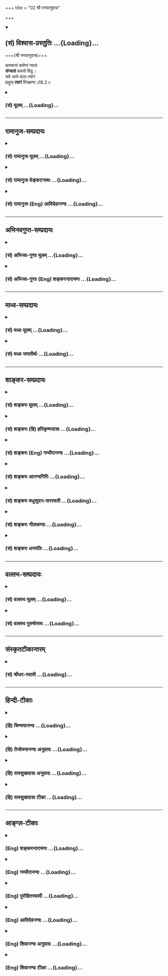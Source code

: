 +++
title = "02 श्री भगवानुवाच"

+++
<div class="js_include" newlevelforh1="2" title="(सं) विश्वास-प्रस्तुतिः" unfilled url="/mahAbhAratam/shlokashaH/06-bhIShma-parva/03-bhagavad-gItA-parva/saMskRtam/vishvAsa-prastutiH/18_moxa-saMnyAsa-yogaH/02_shrI_bhagavAnuvAc.md">
<details open><summary><h2>(सं) विश्वास-प्रस्तुतिः ...{Loading}...</h2></summary>

+++(श्री भगवानुवाच)+++

काम्यानां कर्मणां न्यासं  
**संन्यासं** कवयो विदुः।  
सर्व-कर्म-फल-त्यागं  
प्राहुस् **त्यागं** विचक्षणाः॥18.2॥
</details>
</div>
<div class="js_include collapsed" newlevelforh1="3" title="(सं) मूलम्" unfilled url="/mahAbhAratam/shlokashaH/06-bhIShma-parva/03-bhagavad-gItA-parva/saMskRtam/mUlam/18_moxa-saMnyAsa-yogaH/02_shrI_bhagavAnuvAc.md">
<details><summary><h3>(सं) मूलम् ...{Loading}...</h3></summary>

श्री भगवानुवाच  
काम्यानां कर्मणां न्यासं संन्यासं कवयो विदुः।  
सर्वकर्मफलत्यागं प्राहुस्त्यागं विचक्षणाः।।18.2।।
</details>
</div>


_________________
## रामानुज-सम्प्रदायः
<div class="js_include collapsed" newlevelforh1="3" title="(सं) रामानुजः मूलम्" unfilled url="/mahAbhAratam/shlokashaH/06-bhIShma-parva/03-bhagavad-gItA-parva/saMskRtam/rAmAnujaH/mUlam/18_moxa-saMnyAsa-yogaH/02_shrI_bhagavAnuvAc.md">
<details><summary><h3>(सं) रामानुजः मूलम् ...{Loading}...</h3></summary>





**Sanskrit Commentary By Sri Ramanuja**

।।18.2।। श्रीभगवानुवाच -- केचन विद्वांसः **काम्यानां कर्मणां** न्यासं
स्वरूपत्यागं **संन्यासं विदुः** केचित् च **विचक्षणाः** नित्यानां
नैमित्तिकानां काम्यानां च सर्वेषां कर्मणां फलत्याग एव मोक्षशास्त्रेषु
त्यागशब्दार्थः इति **प्राहुः। तत्र शास्त्रीयः त्यागः
काम्यकर्मस्वरूपविषयः; सर्वकर्मफलविषयः; इति विवादं प्रदर्शयन् एकत्र
संन्यासशब्दम् इतरत्र त्यागशब्दं प्रयुक्तवान् अतः त्यागसंन्यासशब्दयोः
एकार्थत्वम् अङ्गीकृतम् इति ज्ञायते।  
  
तथानिश्चयं श्रृणु मे तत्र त्यागे भरतसत्तम। (गीता 18।4) इति त्यागशब्देन
एव निर्णयवचनात्। नियतस्य तु संन्यासः कर्मणो नोपपद्यते। मोहात्तस्य
परित्यागस्तामसः परिकीर्तितः।। (गीता 18।7)अनिष्टमिष्टं मिश्रं च त्रिविधं
कर्मणः फलम्। भवत्यत्यागिनां प्रेत्य न तु संन्यासिनां क्वचित्।। (गीता
18।12) इति परस्परपर्यायतादर्शनात् च तयोः एकार्थत्वं प्रतीयते; इति
निश्चीयते।।**


</details>
</div>
<div class="js_include collapsed" newlevelforh1="3" title="(सं) रामानुजः वेङ्कटनाथः" unfilled url="/mahAbhAratam/shlokashaH/06-bhIShma-parva/03-bhagavad-gItA-parva/saMskRtam/rAmAnujaH/venkaTanAthaH/18_moxa-saMnyAsa-yogaH/02_shrI_bhagavAnuvAc.md">
<details><summary><h3>(सं) रामानुजः वेङ्कटनाथः ...{Loading}...</h3></summary>





**Sanskrit Commentary By Sri Vedantadeshikacharya Venkatanatha**

  
  
।।18.2।। पृथक्त्वैकत्वतत्स्वरूपजिज्ञासया प्रश्नश्चेत् तत्र
कस्मिन्नंशेकाम्यानाम् इत्यादिमतभेदोपन्यासस्य सङ्गतिः इत्यत्राऽऽह --
अथेति। अयमभिप्रायः -- न्यायतो ह्यत्र निर्णयः प्रतिपाद्यते सन्दिग्धे च
न्यायावतारः सन्देहश्चात्र वादिविप्रतिपत्तिनिबन्धन इति न्यायविषयविशोधनाय
विप्रतिपत्त्युपन्यासः -- इति। एतेन कथितार्थयोरपि
सन्न्यासत्यागशब्दयोर्विप्रतिपत्तिप्रशमनाय अस्मिन्नध्याये पुनः प्रश्न
इत्यपि सूचितम्। एकत्वस्वीकारेण प्रतिवचनात् पृथकत्वप्रतिक्षेपोऽर्थसिद्ध
इत्यभिप्रायेणाऽऽह -- एकमेव स्वरूपमिति। स्वमतस्यनिश्चयं श्रृणु \[17।4\]
इति वक्ष्यमाणत्वात्। कवयःविचक्षणाः इति पदद्वयं
नार्थप्राशस्त्यार्थवक्तृगौरवपरम् अपितु
विप्रतिपत्त्युपयुक्तवेदनमात्रपरमित्यभिप्रायेणाऽऽह -- केचन विद्वांस इति।
अनन्तरश्लोकेन भेदस्यएके; अपरे इति व्यक्तमुक्तत्वादिहापि
तद्विवक्षेत्यभिप्रायेण -- केचनेत्युक्तम्। काम्यानां कर्मणां न्यासम् इति
विशेषणादितरेषामपरित्यागः प्रतीयते उत्तरत्र चसर्वकर्मफलत्यागम् इति
विशेषणादत्र काम्यस्वरूपत्यागश्चेत्यभिप्रायेणाऽऽह -- स्वरूपत्यागमिति।
काम्यस्वरूपत्यागंवदतामयमभिप्रायः -- न तावन्नित्यनैमित्तिकवत् अकरणे
प्रत्यवायात्कर्मान्तरानर्हतापत्तिभयाद्वा काम्यमनुष्ठीयते। न च
त्रिवर्गसाधनाय; तस्यापवर्गप्रत्यनीकत्वात्। न च तदेव कर्मापवर्गस्यापि
स्वयं साधनम्; उपासनादिनैरर्थक्यप्रसङ्गात्। नच विनियोगपृथक्त्वेन
विद्याङ्गतया तत्परिग्रहः; यज्ञादिश्रुतेर्नित्यनैमित्तिकमात्रविषयत्वेऽपि
विरोधाभावात्। अत एव हिसर्वापेक्षा च यज्ञादिश्रुतेरश्ववत्
\[ब्र.सू.3।4।26\] इत्यधिकरणमाश्रमधर्मसापेक्षतापरं भाष्यते।
तस्मात्स्वर्गादिसंज्ञनरकहेतवः काम्याः क्रिया मुमुक्षुभिर्नानुष्ठेयाः --
इति।  
  
सर्वकर्मफलत्यागमिति वदतांत्वयमाशयः -- फलविरोधाद्धि काम्यानां त्यागः
शङ्क्यते अतः फलमेव त्यज्यताम्; न च निष्फलानुष्ठानप्रसङ्गः;
नित्यनैमित्तिकवदेव भगवत्प्रीतिमात्रार्थतया तदनुष्ठानोपपत्तेः। न चैवं न
विधिःयो वा एतदक्षरं गार्ग्यविदित्वा जुहोति यजते तपस्तप्यते बहूनि
वर्षसहस्राणि अन्तवदेवास्य तद्भवति \[बृ.उ.3।8।10\]
इत्यादिनाऽक्षरशब्दनिर्दिष्टपरमपुरुषवेदनावेदनाभ्यामेव तस्यैव कर्मणो
नित्यानित्यफलसाधनत्वश्रुतेः। अतो नित्यनैमित्तिकानामिव काम्यानामपि न
स्वरूपत्यागः -- इति।  
  
विवादस्य भिन्नविषयत्वायोगादत्र
त्यागसन्न्यासशब्दयोरेकार्थत्वावश्यम्भावात्पृथगर्थत्वशङ्कापरिहारोऽर्थलब्ध
इत्याह -- तत्रेति। एतेन सन्न्यासत्यागशब्दयोः पृथगर्थत्वमङ्गीकृत्य
कस्यचित्काम्यस्वरूपप्रहाणविषयतया कस्यचित्तु
नित्यनैमित्तिकफलोपेक्षार्थतां च वदन्तः प्रत्युक्ताः। नह्यत्र
काम्येतरकर्मफलत्यागमित्युच्यते। ततश्च सङ्कोचकाभावात् त्रिविधमपि कर्म
संगृह्णाति। तदिदमुक्तं -- नित्यानां नैमित्तिकानां काम्यानां च सर्वेषां
कर्मणामिति। नित्यानामपिप्राजापत्यं गृहस्थानाम् \[वि.पु.1।6।37\]
इत्यादिना फलसंयोगोऽवगतः।  
  
अत्र श्लोके त्यागसन्न्यासशब्दयोरर्थभेदव्युत्पादनपरतां निरसितुमैकार्थे
प्रस्पष्टं हेतुद्वयमाह -- तथेति। नह्यर्थद्वयविषयेऽत्र विमर्शे
अन्यतरस्यैव निश्चय उपपन्न
इत्यभिप्रायेणोक्तंत्यागशब्देनैवेति। परस्परपर्यायतादर्शनाच्चेति --
अयमभिप्रायः -- नियतस्य तु सन्न्यासः कर्मणो नोपपद्यते \[18।7\] इति
निषिद्ध एव हि सन्न्यासः। मोहात्तस्य परित्यागः \[18।7\] इति
त्यागशब्देनानूद्य तामसत्वेन निन्द्यते; अन्यथा
जरद्गवादिवाक्यवत्परस्परानन्वयप्रसङ्गात्। एवंभवत्यत्यागिनां प्रेत्य
\[18।12\] इत्युक्त एवार्थःन तु सन्न्यासिनां क्वचित् \[18।12\] इति
व्यतिरेकेण दृढीक्रियते। न च तदन्यविधिरन्याभावस्य व्यतिरेकः। अत इमौ
शब्दावत्राप्येकार्थावित्यङ्गीकृतम् -- इति प्रतिवक्त्रा भगवतेति शेषः।  



</details>
</div>
<div class="js_include collapsed" newlevelforh1="3" title="(सं) रामानुजः (Eng) आदिदेवानन्दः" unfilled url="/mahAbhAratam/shlokashaH/06-bhIShma-parva/03-bhagavad-gItA-parva/saMskRtam/rAmAnujaH/english/AdidevAnandaH/18_moxa-saMnyAsa-yogaH/02_shrI_bhagavAnuvAc.md">
<details><summary><h3>(सं) रामानुजः (Eng) आदिदेवानन्दः ...{Loading}...</h3></summary>

18.2 The Lord said Some scholars understand that Sannyasa is complete relinishment of desire-prompted acts. Some other wise men say that the
meaning of the term Tyaga, according to the Sastras dealing with
release, is relinishment of the fruits not only of all desiderative
(Kamya), but also of obligatory and occasional, duties . Here, the
problem is, whether the Tyaga taught in the Sastras concern desiderative
acts themselves, or fruits of all acts. Sri Krsna has used the terms
Sannyasa in one place and Tyaga elsewhere. From this it is understood
that Sri Krsna uses the terms Tyaga and Sannyasa as synonyms. Likewise,
the decisive teaching is about Tyaga alone in the statement: 'Hear My
decision, O Arjuna, about Tyaga' (18.4). That the terms are synonymously
used to denote the same sense, is conclusively established from such
passages as: 'But the renunciation (Sannyasa) of obligatory work is not
proper. Abandonment (Tyaga) of it through delusion is declared to be
Tamasika' (18.7); and 'To those who have not renounced the fruits of
actions, threefold are the conseences after death - undesirable,
desriable and mixed. But to those who have renounced, none whatsoever'
(18.12).

</details>
</div>


_________________
## अभिनवगुप्त-सम्प्रदायः
<div class="js_include collapsed" newlevelforh1="3" title="(सं) अभिनव-गुप्तः मूलम्" unfilled url="/mahAbhAratam/shlokashaH/06-bhIShma-parva/03-bhagavad-gItA-parva/saMskRtam/abhinava-guptaH/mUlam/18_moxa-saMnyAsa-yogaH/02_shrI_bhagavAnuvAc.md">
<details><summary><h3>(सं) अभिनव-गुप्तः मूलम् ...{Loading}...</h3></summary>





**Sanskrit Commentary By Sri Abhinavgupta**

।।18.2।। अत्रोत्तरम् --,काम्यानामिति। काम्यानि -- अग्निष्टोमादीनि (
अग्निष्टोमसत्रादीनि )। सर्वकर्मेति -- सर्वेषां नित्यनैमित्तककर्मणां +++(S
-- नैमित्तिककाम्यकर्मणाम् )+++ क्रियमाणत्वेऽपि फलत्यागः त्यागः। अत्र
चाध्याये यदवशिष्टं +++(S;;N यदवशिष्टमवलग्नं वक्तव्यम् )+++ वक्तव्यमस्ति; तत्
प्राक्तनैरेव तत्रभवद्भट्टभास्करादिभिः वितत्य विमृष्टमिति किमस्माकं
तद्गूढार्थप्रकाशनमात्र +++(S -- प्रत्यभिज्ञानिर्वाहण -- )+++
प्रतिज्ञानिर्वाहणसाराणां पुनरुक्तप्रदर्शनप्रयासेन।


</details>
</div>
<div class="js_include collapsed" newlevelforh1="3" title="(सं) अभिनव-गुप्तः (Eng) शङ्करनारायणः" unfilled url="/mahAbhAratam/shlokashaH/06-bhIShma-parva/03-bhagavad-gItA-parva/saMskRtam/abhinava-guptaH/english/shankaranArAyaNaH/18_moxa-saMnyAsa-yogaH/02_shrI_bhagavAnuvAc.md">
<details><summary><h3>(सं) अभिनव-गुप्तः (Eng) शङ्करनारायणः ...{Loading}...</h3></summary>

18.2 Kamyanam etc. The desire-motivated actions : the Agnistoma
(sacrifce) etc. All actions etc. : The relinishment is the relinishment
of fruits, even while performing all actions tha are to be performed
daily or occasionally. Whatever remains to be spoken in this chapter had
been examined in detail even by the previous commentators like the
revered Bhatta Bhaskara and others. Hence why should we take the trouble
of repeating. For, our main concern is to fulfil the promise to show
only the hidden purport of this \[work\]. Therefore now \[the Bhagavat\]
relates different views in order to determine the best in this regard -

</details>
</div>


_________________
## माध्व-सम्प्रदायः
<div class="js_include collapsed" newlevelforh1="3" title="(सं) मध्वः मूलम्" unfilled url="/mahAbhAratam/shlokashaH/06-bhIShma-parva/03-bhagavad-gItA-parva/saMskRtam/madhvaH/mUlam/18_moxa-saMnyAsa-yogaH/02_shrI_bhagavAnuvAc.md">
<details><summary><h3>(सं) मध्वः मूलम् ...{Loading}...</h3></summary>





**Sanskrit Commentary By Sri Madhavacharya**

।।18.2।। फलानिच्छयाऽकरणेन वा काम्यकर्मणो न्यासः सन्न्यासः। त्यागस्तु
फलत्याग एव। तथा हि प्राचीनशालश्रुतिः -- अनिच्छयाऽकर्मणा वाऽपि
काम्यकर्मन्यासो न्यासः; फलत्यागस्तु त्यागः इति।


</details>
</div>
<div class="js_include collapsed" newlevelforh1="3" title="(सं) मध्वः जयतीर्थः" unfilled url="/mahAbhAratam/shlokashaH/06-bhIShma-parva/03-bhagavad-gItA-parva/saMskRtam/madhvaH/jayatIrthaH/18_moxa-saMnyAsa-yogaH/02_shrI_bhagavAnuvAc.md">
<details><summary><h3>(सं) मध्वः जयतीर्थः ...{Loading}...</h3></summary>





**Sanskrit Commentary By Sri Jayatritha**

।।18.2।। काम्यानां कर्मणां इत्येतं श्लोकं केचिद्व्याचक्षते -- काम्यानां
कर्मणामश्वमेधादीनां स्वरूपेण त्यागः सन्न्यासः;
नित्यनैमित्तिकादिसर्वकर्मफलत्यागस्त्यागः इति; तदसदिति भावेनाऽऽह --
**फले**ति। वैकल्पिककाम्यानां स्वर्गादिफलानिच्छया विशेषणत्यागेन त्यागो
नियतकाम्यानां स्वरूपाकरणेन त्यागः सन्न्यासः; काम्यकर्मणामेव फलत्यागस्तु
त्यागः करणाकरणे तु न विवक्षित इत्यर्थः। कुत एतत् इत्यत आह -- **तथा
ही**ति। अकर्मणा अकरणेन
जनकाश्वपत्यादिभिर्मुमुक्षुभिरश्वमेधादीनामनुद्दिष्टफलानामनुष्ठानान्न
काम्यानां स्वरूपपरित्याग एव नित्यनैमित्तिकफलस्यान्तःकरणशुद्धेः
सर्वापेक्षितत्वेन तत्त्यागो न युक्तः।


</details>
</div>


_________________
## शाङ्कर-सम्प्रदायः
<div class="js_include collapsed" newlevelforh1="3" title="(सं) शङ्करः मूलम्" unfilled url="/mahAbhAratam/shlokashaH/06-bhIShma-parva/03-bhagavad-gItA-parva/saMskRtam/shankaraH/mUlam/18_moxa-saMnyAsa-yogaH/02_shrI_bhagavAnuvAc.md">
<details><summary><h3>(सं) शङ्करः मूलम् ...{Loading}...</h3></summary>





**Sanskrit Commentary By Sri Shankaracharya**

।।18.2।। --,**काम्यानाम्** अश्वमेधादीनां **कर्मणां न्यासं
संन्यास**शब्दार्थम्; अनुष्ठेयत्वेन प्राप्तस्य अनुष्ठानम्; **कवयः**
पण्डिताः केचित् **विदुः** विजानन्ति। नित्यनैमित्तिकानाम् अनुष्ठीयमानानां
सर्वकर्मणाम् आत्मसंबन्धितया प्राप्तस्य फलस्य परित्यागः सर्वकर्मफलत्यागः
तं **प्राहुः** कथयन्ति **त्यागं** त्यागशब्दार्थं **विचक्षणाः** पण्डिताः।
यदि काम्यकर्मपरित्यागः फलपरित्यागो वा अर्थः वक्तव्यः; सर्वथा
परित्यागमात्रं संन्यासत्यागशब्दयोः एकः अर्थः स्यात्; न घटपटशब्दाविव
जात्यन्तरभूतार्थौ।।  
  
ननु नित्यनैमित्तिकानां कर्मणां फलमेव नास्ति इति आहुः। कथम् उच्यते तेषां
फलत्यागः; यथा वन्ध्यायाः पुत्रत्यागः नैष दोषः; नित्यानामपि कर्मणां भगवता
फलवत्त्वस्य इष्टत्वात्। वक्ष्यति हि भगवान् अनिष्टमिष्टं मिश्रं च (गीता
18।12) इति न तु संन्यासिनाम् (गीता 18।12) इति च। संन्यासिनामेव हि केवलं
कर्मफलासंबन्धं दर्शयन् असंन्यासिनां नित्यकर्मफलप्राप्तिम् भवत्यत्यागिनां
प्रेत्य (गीता 18।12) इति दर्शयति।।


</details>
</div>
<div class="js_include collapsed" newlevelforh1="3" title="(सं) शङ्करः (हि) हरिकृष्णदासः" unfilled url="/mahAbhAratam/shlokashaH/06-bhIShma-parva/03-bhagavad-gItA-parva/saMskRtam/shankaraH/hindI/harikRShNadAsaH/18_moxa-saMnyAsa-yogaH/02_shrI_bhagavAnuvAc.md">
<details><summary><h3>(सं) शङ्करः (हि) हरिकृष्णदासः ...{Loading}...</h3></summary>





**Hindi Translation Of Sri Shankaracharya's Sanskrit Commentary By Sri
Harikrishnadas Goenka**

।।18.2।। पहले अध्यायोंमें जिनका जगहजगह निर्देश किया गया है; वे संन्यास और
त्याग -- दोनों शब्द स्पष्टार्थयुक्त नहीं हैं; इसलिये ( उनका स्पष्ट अर्थ
जाननेकी इच्छासे ) पूछनेवाले अर्जुनको उनका निर्णय सुनानेके लिये
श्रीभगवान् बोले --, कितने ही बुद्धिमान -- पण्डित लोग; अश्वमेधादि सकाम
कर्मोंके त्यागको संन्यास समझते हैं अर्थात् कर्तव्यरूपसे प्राप्त (
शास्त्रविहित ) सकाम कर्मोंके न करनेको संन्यास शब्दका अर्थ समझते हैं। कुछ
विचक्षण पण्डितजन अनुष्ठान किये जानेवाले नित्यनैमित्तिक सम्पूर्ण
कर्मोंके; अपनेसे सम्बन्ध रखनेवाले फलका परित्याग करनारूप जो
सर्वकर्मफलत्याग है; उसे ही त्याग कहते हैं; अर्थात् त्याग शब्दका वे ऐसा
अभिप्राय बतलाते हैं। कहनेका अभिप्राय; चाहे काम्य कर्मोंका ( स्वरूपसे )
त्याग करना हो और चाहे समस्त कर्मोंका फल छोड़ना ही हो; सभी प्रकारसे
संन्यास और त्याग इन दोनों शब्दोंका अर्थ तो; एकमात्र त्याग ही है। ये
दोनों शब्द घड़ा और वस्त्र आदि शब्दोंकी भाँति भिन्न जातीय अर्थके बोधक
नहीं हैं। पू₀ -- जब ऐसा कहा जाता है; कि नित्य और नैमित्तिक कर्मोंका तो
फल ही नहीं होता; फिर यहां वन्ध्याके पुत्रत्यागकी भाँति; उनके फलका त्याग
करनेके लिये कैसे कहा जाता है उ₀ -- नित्यकर्मोंका भी फल होता है -- यह बात
भगवान्को इष्ट है; इसलिये यह दोष नहीं है। क्योंकि भगवान् स्वयं कहेंगे कि
मरनेके बाद कर्मोंका अच्छाबुरा और मिला हुआ फल असंन्यासियोंको होता
है;,संन्यासियोंको नहीं इस प्रकार वहाँ केवल संन्यासियोंके लिये कर्मफलकी
अभाव दिखाकर; असंन्यासियोंके लिये कर्मफलकी प्राप्ति अवश्यम्भावी
दिखलायेंगे।


</details>
</div>
<div class="js_include collapsed" newlevelforh1="3" title="(सं) शङ्करः (Eng) गम्भीरानन्दः" unfilled url="/mahAbhAratam/shlokashaH/06-bhIShma-parva/03-bhagavad-gItA-parva/saMskRtam/shankaraH/english/gambhIrAnandaH/18_moxa-saMnyAsa-yogaH/02_shrI_bhagavAnuvAc.md">
<details><summary><h3>(सं) शङ्करः (Eng) गम्भीरानन्दः ...{Loading}...</h3></summary>

18.2 Some kavayah, learned ones; viduh, know; sannyasam, sannyasa, the
meaning of the word sannyasa, the non-performance of what comes as a
duty; to be the nyasam, giving up; karmanam, of actions; kamyanam, done
with a desire for reward, e.g. Horse-sacrifice etc.
Sarva-karma-phala-tyagah, abandonment of the results of all actions,
means the giving up of the results accruing to oneself from all actions-
the daily obligatory and the occasional (nitya and naimittika) that are
performed. Vicaksanah, the adepts, the learned ones; prahuh, call, speak
of that; as tyagam, tyaga, as the meaning of the word tyaga. Even if
'the giving up of actions for desired results' or 'the abandonment of
results' be the intended meaning, in either case the one meaning of the
words sannyasa and tyaga amounts only to tyaga (giving up); they do not
imply distinct categories as do the words 'pot' and 'cloth'. Objection:
Well, is it not that they say the daily obligatory (nitya) and the
occasional (naimittika) rites and duties have no results at all; How is
the giving up of their results spoken of-like the abandoning of a son of
a barren woman;! Reply: This defect does not desire. It is the intention
of the Lord that the nitya-karmas (daily obligatory duties) also have
results; for the Lord will say, 'The threefold results of actions-the
undesirable, the desirable and the mixed-accrue after death to those who
do not resort to tyaga', and also, 'but never to those who resort to
sannyasa (monks)' (12). Indeed, by showing that, it is only in the case
of sannyasins (monks) alone that there is no connection with the results
of actions, the Lord asserts in, '৷৷.accrue after death to those who do
not resort to tyaga (renunciation)' (abid.), that the result of daily
obligatory (nitya) duties accrue to those who are not sannyasins
(monks).

</details>
</div>
<div class="js_include collapsed" newlevelforh1="3" title="(सं) शङ्करः आनन्दगिरिः" unfilled url="/mahAbhAratam/shlokashaH/06-bhIShma-parva/03-bhagavad-gItA-parva/saMskRtam/shankaraH/AnandagiriH/18_moxa-saMnyAsa-yogaH/02_shrI_bhagavAnuvAc.md">
<details><summary><h3>(सं) शङ्करः आनन्दगिरिः ...{Loading}...</h3></summary>





**Sanskrit Commentary By Sri Anandgiri**

।।18.2।। ननु पूर्वेष्वध्यायेषु तत्र तत्र संन्यासत्यागयोरुक्तत्वात्किमिति
पुनस्तौ पृच्छ्येते ज्ञाते तदयोगात्तत्राह -- **तत्र तत्रेति।** न
निर्लुण्ठितार्थौ न निकृष्टार्थौ न विविक्तार्थावित्यर्थः। बुभुत्सया
प्रश्नस्य प्रवृत्तत्वात्प्रष्टुरभिप्रायं प्रश्नेन प्रतिपद्य
भगवानुत्तरमुक्तवानित्याह -- **अत इति।** पक्षद्वयोपन्यासेन
संन्यासत्यागशब्दयोरर्थभेदं कथयति -- **काम्यानामिति।** तत्किमिदानीं
संन्यासत्यागशब्दयोरात्यन्तिकं भिन्नार्थत्वं तथा प्रसिद्धिविरोधः
स्यादित्याशङ्क्यावान्तरभेदेऽपि नात्यन्तिकभेदोऽस्तीत्याह -- **यदीति।**
पुत्राभावाद्वन्ध्यायास्तत्त्यागायोगवन्नित्यनैमित्तिककर्मणामफलानां
फलत्यागानुपपत्तेरुक्तस्त्यागशब्दार्थो न सिद्ध्यतीति शङ्कते --
**नन्विति।** नित्यनैमित्तिककर्मफलस्य
वन्ध्यापुत्रसादृश्याभावात्तत्त्यागसंभवादुक्तस्त्यागशब्दार्थः संभवतीति
समाधत्ते -- **नैष दोष इति।** भगवता तेषां फलवत्त्वमिष्टमित्यत्र
वाक्यशेषमनुकूलयति -- **वक्ष्यतीति।** तर्हि संन्यासिनामसंन्यासिनां च
नित्याद्यनुष्ठायिनामविशेषेण तत्फलं स्यादिति चेन्नैवेत्याह --
**नत्विति।** वक्ष्यतीत्यनुकर्षणं चकारार्थः। प्रसक्तस्य वचसोऽर्थं
प्रकृतोपयोगित्वेन संगृह्य स्मारयति -- **संन्यासिनामिति।**


</details>
</div>
<div class="js_include collapsed" newlevelforh1="3" title="(सं) शङ्करः मधुसूदन-सरस्वती" unfilled url="/mahAbhAratam/shlokashaH/06-bhIShma-parva/03-bhagavad-gItA-parva/saMskRtam/shankaraH/madhusUdana-sarasvatI/18_moxa-saMnyAsa-yogaH/02_shrI_bhagavAnuvAc.md">
<details><summary><h3>(सं) शङ्करः मधुसूदन-सरस्वती ...{Loading}...</h3></summary>





**Sanskrit Commentary By Sri Madhusudan Saraswati**

।।18.2।। तत्रान्तिमस्य सूचीकटाहन्यायेन निराकरणायोत्तरं श्रीभगवानुवाच --
काम्यानामिति। काम्यानां फलकामनया चोदितानामन्तःकरणशुद्धावनुपयुक्तानां
कर्मणामिष्टिपशुसोमादीनां न्यासं त्यागं संन्यासं विदुर्जानन्ति कवयः
सूक्ष्मदर्शिनः। केचित्तमेतं वेदानुवचनेन ब्राह्मणा विविदिषन्ति यज्ञेन
दानेन तपसाऽनाशकेन इति वाक्येन वेदानुवचनशब्दोपलक्षितस्य ब्रह्मचारिधर्मस्य
यज्ञदानशब्दाभ्यामुपलक्षितस्य गृहस्थधर्मस्य तपोऽनाशकशब्दाभ्यामुपलक्षितस्य
वानप्रस्थधर्मस्य नित्यस्य नित्येन नित्यविहितेन पापक्षयेण
द्वारेणात्मज्ञानार्थत्वं बोध्यते। नच विनियोगवैयर्थ्यंज्ञानमुत्पद्यते
पुंसां क्षयात्पापस्य कर्मणः इत्यनेनैव लब्धत्वादिति वाच्यम्। विनियोगाभावे
हि सत्यपि नित्यकर्मानुष्ठाने ज्ञानं स्याद्वा न वा स्यात्। सति तु
विनियोगे ज्ञानमवश्यं भवेदेवेति नियमार्थत्वात् तस्मान्नित्यकर्मणामेव
वेदने विविदिषायां वा विनियोगात्
सत्त्वशुद्धिविविदिषोत्पत्तिपूर्वकवेदनार्थिना नित्यान्येव कर्माणि
भगवदर्पणबुद्ध्याऽनुष्ठेयानि काम्यानि तु सर्वाणि सफलानि
परित्याज्यानीत्येकं मतम्। अपरं मतं सर्वकर्मफलत्यागं प्राहुस्त्यागं
विचक्षणाःसर्वेषां काम्यानां नित्यानां च प्रतिपदोक्तफलत्यागं
सत्त्वशुद्ध्यर्थितया विविदिषासंयोगेनानुष्ठानं विचक्षणा
विचारकुशलास्त्यागं प्राहुः। खादिरो यूपो भवति; खादिरं वीर्यकामस्य यूपं
करोति इत्यत्र यथैकस्य खादिरत्वस्य क्रतुप्रकरणपाठात्फलसंयोगाच्च
क्रत्वर्थत्वं पुरुषार्थत्वं च प्रमाणभेदात्; यथाऽग्निहोत्रेष्टिपशुसोमानां
सर्वेषामपि शतपथपठितानां चोत्पत्तिविधिसिद्धानां तत्तत्फलसंयोगः
प्रत्येकवाक्येन विविदिषासंयोगश्च यज्ञादिवाक्येन क्रियत इत्युपपन्नं;एकस्य
तूभयत्वे संयोगपृथक्त्वं इति न्यायात्। तदुक्तं
संक्षेपशारीरकेयज्ञेनेत्यादिवाक्यं शतपथविहितं कर्मवृन्दं गृहीत्वा
स्वोत्पत्त्याम्नातसिद्धं पुरुषविविदिषामात्रसाध्ये युनक्ति इति।
तस्मात्काम्यान्यपि फलाभिसंधिमकृत्वाऽन्तःकरणशुद्धये कर्तव्यानि।
नह्यग्निहोत्रादिकर्मणां स्वतः काम्यत्वनित्यत्वरूपो विशेषोऽस्ति
पुरुषाभिप्रायभेदकृतस्तु विशेषः फलाभिसंधित्यागे कुतस्त्यो नित्यकर्मणां च
प्रातिस्विकफलसद्भावअनिष्टमिष्टमिश्रं च त्रिविधं कर्मणः फलं इत्यत्र
वक्ष्यति। नित्यानामेव विविदिषासंयोगेन काम्यानां कर्मणां फलेन सह
स्वरूपतोऽपि परित्यागः पूर्वार्धस्यार्थः। काम्यानां नित्यानां च
संयोगपृथक्त्वेन विविदिषासंयोगात्तदर्थं स्वरूपतोऽनुष्ठानेऽपि
प्रातिस्विकफलाभिसन्धिमात्रपरित्याग इत्युत्तरार्धस्यार्थः।
तदेतदाहुर्वार्तिककृतःवेदानुवचनादीनामैकात्म्यज्ञानजन्मने। तमेतमिति
वाक्येन नित्यानां वक्ष्यते विधिः।। यद्वा विविदिषार्थत्वं सर्वेषामपि
कर्मणाम्। तमेतमिति वाक्येन संयोगस्य पृथक्त्वतः।। इति। तदेवं
सफलकाम्यकर्मत्यागः संन्यासशब्दार्थः सर्वेषामपि कर्मणां
फलाभिसन्धित्यागशब्दार्थं इति न घटपटशब्दयोरिव
संन्यासत्यागशब्दयोर्भिन्नजातीयार्थत्वं
किंत्वन्तःकरणशुद्ध्यर्थकर्मानुष्ठाने फलाभिसन्धित्याग इत्येक एवार्थ
उभयोरिति निर्णीत एकः प्रश्नोऽर्जुनस्य।


</details>
</div>
<div class="js_include collapsed" newlevelforh1="3" title="(सं) शङ्करः नीलकण्ठः" unfilled url="/mahAbhAratam/shlokashaH/06-bhIShma-parva/03-bhagavad-gItA-parva/saMskRtam/shankaraH/nIlakaNThaH/18_moxa-saMnyAsa-yogaH/02_shrI_bhagavAnuvAc.md">
<details><summary><h3>(सं) शङ्करः नीलकण्ठः ...{Loading}...</h3></summary>





**Sanskrit Commentary By Sri Neelkanth**

।।18.2।। अत्रोत्तरं श्रीभगवानुवाच -- **काम्यानामिति।** काम्यानां रागतः
प्राप्तानां पुत्रकामेष्ट्यादीनां न तु फलस्य कामनाविषयत्वात् सर्वस्य
कर्मणः फलवत्त्वनियमात् सर्वं कर्म काम्यमेवेति नित्यादीनामपि
मुमुक्षोस्त्यागः स्यादिति सिद्धं नः समीहितमित्याशङ्क्याह -- **सर्वेति।**
सर्वेषां नित्यनैमित्तिककाम्यानां कर्मणां फलत्यागमेव त्यागं विचक्षणाः
प्राहुर्न स्वरूपतस्त्यागं प्राहुः। अतो न त्वदिष्टः संन्यासः
सिद्ध्यतीत्यर्थः। अयमाशयः -- यद्यपि संन्यासत्यागशब्दौ निवृत्तिमेव ब्रूतः
तथापि सा वैराग्याद्वा कायक्लेशभयाद्वा मौढ्याद्वा भवतीति तत्कारणानां
सात्त्विकादिभेदेन भिन्नत्वात्तस्या अपि सात्त्विकराजसतामसभेदेन त्रैविध्यं
त्रिविधश्रद्धाप्रधानत्वं च दुर्वारम्। न चाविरक्तोऽश्रद्दधानश्च
त्यक्तकर्मापि दृष्टविक्षेपहीनो दृश्यते। यथोक्तं वार्तिकाचार्यैःप्रमादिनो
बहिश्चित्ताः पिशुनाः कलहोत्सुकाः। संन्यासिनोऽपि दृश्यन्ते
दैवसंदूषिताशयाः। इति। तस्मादविरक्तकृतसंन्यासापेक्षया निष्कामकर्माचरणमेव
श्रेय इत्याशयेन भगवता काम्यकर्मत्यागः संन्यासत्वेन नित्यादिकर्मणां
फलानभिसंधानं च त्यागत्वेन स्तूयत इति। तस्मादश्रद्धया कृतः
संन्यासोऽप्यसन्नेवेति संन्यासाद्ब्रह्मणः स्थानमिति स्मृतं स्वफलं दातुं न
समर्थ इति युक्तमुक्तं भगवता अश्रद्धया कृतं सर्वं व्यर्थमिति। यत्तु
नित्यानामेव विविदिषायोगात्काम्यानां स्वरूपतोऽपि त्यागः
पूर्वार्धस्यार्थः। सर्वेषां कर्मणां फलतस्त्याग इत्युत्तरार्धार्थ इति
व्याख्यानं पक्षद्वयप्रदर्शनपरं तदग्रिमेण श्लोकेन
पौनरुक्त्यमावहतीत्युपेक्षितम्।


</details>
</div>
<div class="js_include collapsed" newlevelforh1="3" title="(सं) शङ्करः धनपतिः" unfilled url="/mahAbhAratam/shlokashaH/06-bhIShma-parva/03-bhagavad-gItA-parva/saMskRtam/shankaraH/dhanapatiH/18_moxa-saMnyAsa-yogaH/02_shrI_bhagavAnuvAc.md">
<details><summary><h3>(सं) शङ्करः धनपतिः ...{Loading}...</h3></summary>





**Sanskrit Commentary By Sri Dhanpati**

।।18.2।। एवं पृष्टो ज्ञातार्जुनाभिप्रायः सर्वेष्वध्यायेषु तत्रतत्र
निर्दिष्टौ संन्यासत्यागशब्दौ न विविक्तार्थावित्यतः प्रश्नौचित्यं मत्वा
तन्निर्णयाय श्रीभगवानुवाच। काम्यानां
स्वर्गादिकामनाप्रयुक्तानामश्वमेधादीनां कर्मणां न्यासं परित्यागं संन्यासं
संन्यासशब्दार्थमनुष्ठेयत्वेन प्राप्तानामनुष्ठायं कवयः पण्डिताः
केचिद्विदुर्विजानन्ति। नित्यनैमित्तिकानामनुष्ठीयमानानां
सर्वकर्मणामात्मसंबन्धितया प्राप्तस्य फलस्य परित्यागः सर्वकर्मफलत्यागः तं
त्यागं त्यागशब्दार्थं विचक्षणाः निपुणाः पण्डिताः कथयन्ति। ननु
नित्यनैमित्तिकानां कर्मणां फलाभावद्वन्ध्यापुत्रस्य त्यागइव तेषां
फलत्यागासंभवादुक्तस्त्यागशब्दार्थो न युक्त इतिचेदुच्यते। यद्यपि
स्वर्गकामः पशुकाम इत्यादिवत्संध्यामुपासीतयावज्जीवमग्निहोत्रं जुहोति
इत्यादिषु फलविशेषो न श्रुयते तथाप्यपुरुषार्थे व्यापारे प्रेक्षावन्तं
प्रवर्तयितुमशक्नुवन्विधिर्विश्वजिन्न्यायेन किमपि फलमाक्षिपत्येव। श्रुयते
च नित्यादिषु फलंसर्व एते पुण्यलोका भवन्ति कर्मणा पितृलोकः; धर्मेण
पापमपनुदति इत्येवमादिषु। वक्ष्यति च भगवान्अनिष्टमिष्टं मिश्रं च त्रिविधं
कर्मणः फलम्। भवत्यत्यागिनां प्रेत्य नतु संन्यासिनां क्वचित्त इति।
तस्माद्युक्तमुक्तं सर्वकर्मफलत्यागं प्राहुस्त्यागं विचक्षण इति। नचैवमपि
निष्फलेषु कर्मस्वप्रवृत्तिरेव प्राप्तेति वाच्यम्। सर्वेषामपि कर्मणां
संयोगपृथक्त्वेन तमेतं वेदानुवचनेन ब्राह्मणा विविदिषन्ति यज्ञेन दानेन
तपसाऽनाशकेन इति श्रुत्या विविदिषार्थतत्वा विनियोगात्। तदुक्तं
सरेश्वराचार्यैःवेदानुवचनादीनामैख्यात्म्यज्ञानजन्मने। तमेतमिति वाक्येन
नित्यानां वक्ष्यते विधिः।। यद्वा विविदिषार्थत्वं सर्वेषामपि कर्मणाम्।
तमेतमिति वाक्येन संयोगस्य पृथक्त्वतः। तमेतमिति वाक्येन नित्यानां
वक्ष्यते विधिः।। यद्वा विविदिषार्थत्वं सर्वेषामपि कर्मणाम्। तमेतमिति
वाक्येन संयोगस्य पृथक्त्वतः।। इति। तथाच चतुर्थाध्यायस्थं सूत्रंएकस्य
तूभयत्वं संयोगपृथक्त्वम् इतिखादिरो यूपो भवतिखादिरं वीर्यकामस्य यूपं
कुर्वीत इत्यत्रैकस्य खादिरत्वस्योभयत्वे
क्रत्वर्थत्वपुरुषार्थत्वरुपोभयात्मकत्वे वचनद्वयेन
क्रतुशेषत्वफलशेषत्वसंयोगभेदावगमान्न नित्यानित्यसंयोगविरोधः तथा सर्वेषआं
कर्मणां स्वोत्पत्तिविधिसिद्धानां प्रत्येकं वाक्येन तत्तत्फलसंयोगः
तमेतमितिवाक्येन विविदिषासंयोगश्च सिद्य्धत इति।


</details>
</div>


_________________
## वल्लभ-सम्प्रदायः
<div class="js_include collapsed" newlevelforh1="3" title="(सं) वल्लभः मूलम्" unfilled url="/mahAbhAratam/shlokashaH/06-bhIShma-parva/03-bhagavad-gItA-parva/saMskRtam/vallabhaH/mUlam/18_moxa-saMnyAsa-yogaH/02_shrI_bhagavAnuvAc.md">
<details><summary><h3>(सं) वल्लभः मूलम् ...{Loading}...</h3></summary>





**Sanskrit Commentary By Sri Vallabhacharya**

।।18.2।। तत्र त्यागसन्न्यासयोरैकार्थेऽपि विषयभेदेन विनिर्णयं
मतान्तरोपन्यासेन दर्शयन्नुत्तरभाष्यं स्वयं श्रीभगवानुवाच -- काम्यानां
कर्मणामिति। ज्योतिष्टोमेन स्वर्गकामो यजेत स पाप्मानं तरति स ब्रह्महत्यां
योऽश्वमेधेन यजते पुत्रकामो यजेत इत्यादिकामोपनिबन्धेन वेदेन विहितानां
सर्वेषां न्यासं स्वरूपतस्त्यागं सन्न्यासं कवयो योगिनो विदुः। ततोऽपि
विचक्षणाः स्वरूपतः त्यागमसहमाना निपुणा भक्ताः सर्वकर्मफलत्यागं सर्वेषां
नित्यनैमित्तिककाम्यानां तथाश्रुतानामपि कर्मणां श्रुतफलस्य त्याग एव
मोक्षशास्त्रे त्यागशब्दार्थ इति प्राहुः। तत्रैतेषां मते सन्न्यासार्थः
सम्यक् फलत एव; न स्वरूपत इत्यायाति।


</details>
</div>
<div class="js_include collapsed" newlevelforh1="3" title="(सं) वल्लभः पुरुषोत्तमः" unfilled url="/mahAbhAratam/shlokashaH/06-bhIShma-parva/03-bhagavad-gItA-parva/saMskRtam/vallabhaH/puruShottamaH/18_moxa-saMnyAsa-yogaH/02_shrI_bhagavAnuvAc.md">
<details><summary><h3>(सं) वल्लभः पुरुषोत्तमः ...{Loading}...</h3></summary>





**Sanskrit Commentary By Sri Purushottamji**

  
  
।।18.2।। अस्योत्तरमाह श्रीभगवान् -- काम्यानामिति। काम्यानां ज्योतिष्टोमेन
स्वर्गकामो यजेत। सर्वपाप्मानं तरति ब्रह्महत्यां तरति योऽश्वमेधेन यजते
\[आप.श्रौ.10।1।2।1\] इत्यादिकर्मणां न्यासं परित्यागं कवयो
निर्दुष्टशब्दरसिकाः सन्न्यासं विदुः जानन्तीत्यर्थः। अत्रायं भावः --
सन्न्यासशब्देन सम्यक्प्रकारेण न्यासं स्थापनं तच्च काम्यानां
कामितफलपरित्यागेन भवदर्थफलार्थस्थापनरूपं शब्दार्थज्ञानेन ते जानन्ति।
एतेन तेषामपि शब्दार्थज्ञानवत्त्वमेवोक्तं; न तु तत्त्वज्ञानवत्त्वमिति
भावः। किञ्च; ये विचक्षणा विशेषेण व्याख्यानसमर्थाः चातुर्यादियुक्ताः
सर्वकर्मणां नित्यनैमित्तिकानामपि फलत्यागं त्यागं प्राहुः। यद्यपि
नित्यकर्मसु फलं न श्रूयते अहरहः सन्ध्यामुपासीत। यावज्जीवमग्निहोत्रं
जुहुयात् \[ \] इत्यादिषु; तथापि प्रत्यवायपरिहार एव फलमिति कल्पयन्ति।
एतदेव विचक्षणत्वेनोक्तम्। तेऽपि तत्त्वं न जानन्तीत्यर्थः।  



</details>
</div>


_________________
## संस्कृतटीकान्तरम्
<div class="js_include collapsed" newlevelforh1="3" title="(सं) श्रीधर-स्वामी" unfilled url="/mahAbhAratam/shlokashaH/06-bhIShma-parva/03-bhagavad-gItA-parva/saMskRtam/shrIdhara-svAmI/18_moxa-saMnyAsa-yogaH/02_shrI_bhagavAnuvAc.md">
<details><summary><h3>(सं) श्रीधर-स्वामी ...{Loading}...</h3></summary>





**Sanskrit Commentary By Sri Sridhara Swami**

।।18.2।। तत्रोत्तरं श्रीभगवानुवाच **-- काम्यानामिति।**पुत्रकामो
यजेतस्वर्गकामो यजेत इत्येवमादिकामोपबन्धेन विहितानां काम्यानां कर्मणां
न्यासं परित्यागं संन्यासं कवयो विदुः सम्यक्फलैः सह सर्वकर्मणामपि न्यासं
संन्यासं पण्डिता विदुः जानन्तीत्यर्थः। सर्वेषां काम्यानां
नित्यनैमित्तिकानां च कर्मणां फलमात्रत्यागं प्राहुस्त्यागं विचक्षणा
निपुणाः नतु स्वरूपतः कर्मत्यागम्। ननु नित्यनैमित्तिकानां
फलाश्रवणादविद्यमानस्य फलस्य कथं त्यागः स्यात्; नहि वन्ध्यायाः
पुत्रत्यागः संभवति। उच्यते। यद्यपि स्वर्गकामः पशुकाम
इत्यादिवत्अहरहःसंध्यामुपासीतयावज्जीवमग्निहोत्रं जुहोति इत्यादिषु
फलविशेषो न श्रूयते तथाप्यपुरुषार्थे व्यापारे प्रेक्षावन्तं
प्रवर्तयितुमशक्नुवन्विधिःविश्वजिता यजेत इत्यादिष्विव सामान्यतः किमषि
फलमाक्षिपत्येव। नचातीव गुरुमतः श्रद्धया स्वसिद्धिरेव विधेः प्रयोजनमिति
मन्तव्यम्; पुरुषप्रवृत्त्यनुपपत्तेर्दुष्परिहरत्वात्। श्रूयते च
नित्यादिष्वपि फलम्सर्व एते पुण्यलोका भवन्ति इति;कर्मणा पितृलोकः
इति;धर्मेण पापमपनुदति इत्येवमादिषु। तस्माद्युक्तमुक्तंसर्वकर्मफलत्यागं
प्राहुस्त्यागं विचक्षणाः इति। ननु फलत्यागेन पुनरपि निष्फलेषु
कर्मस्वप्रवृत्तिरेव स्यात्तन्न; सर्वेषामपि कर्मणां संयोगपृथक्त्वेन
विविदिषार्थतया विनियोगात्। तथाच श्रुतिःतमेतमात्मानं वेदानुवचनेन
ब्राह्मणा विविदिषन्ति यज्ञेन दानेन तपसानाशकेन इति। अतः प्रतिपदोक्तं
सर्वं फलं बन्धकत्वेन त्यक्त्वा विविदिषार्थं सर्वकर्मानुष्ठानं घटत एव।
विविदिषा च नित्यानित्यवस्तुविवेकेन निवृत्तदेहाभिमानतया बुद्धेः
प्रत्यक्प्रवणता। तावत्पर्यन्तं च सत्त्वशुद्ध्यर्थं ज्ञानाविरुद्धं
यथोचितमावश्यकं कर्म कुर्वतस्तत्फलत्याग एव कर्वत्यागो नाम न स्वरूपेण।
तथाच श्रुतिःकुर्वन्नेवेह कर्माणि जिजीविषेच्छतं समा इति। ततः परं तु
सर्वकर्मनिवृत्तिः स्वत एव भवति। तदुक्तं नैष्कर्म्यसिद्धौप्रत्यक्प्रवणता
बुद्धेः कर्माण्युत्पाद्य शुद्धितः। कृतार्थान्यस्तमायान्ति प्रावृडन्ते
घना इव इति। उक्तंच भगवतायस्त्वात्मरतिरेव स्यादात्मतृप्तश्च मानवः।
आत्मन्येव च संतुष्टस्तस्य कार्यं न विद्यते इति। वसिष्ठेन चोक्तमन कर्माणि
त्यजेद्योगी कर्मभिस्त्यज्यते ह्यसौ। कर्मणो मूलभूतस्य संकल्पस्यैव नाशतः
इति। ज्ञाननिष्ठाविक्षेपकत्वमालक्ष्य त्यजेद्वा। तदुक्तं श्रीभगवता
भागवतेतावत्कर्माणि कुर्वीत न निर्विद्येत यावता। मत्कथाश्रवणादौ वा
श्रद्धा यावन्न जायते।। ज्ञाननिष्ठो विरक्तो वा मद्भक्तो वानपेक्षकः।
सलिङ्गानाश्रमांस्त्यक्त्वा चरेदविधिगोचरः इत्यादि।। अलमतिप्रसङ्गेन।
प्रकृतमनुसरामः।


</details>
</div>


_________________
## हिन्दी-टीकाः
<div class="js_include collapsed" newlevelforh1="3" title="(हि) चिन्मयानन्दः" unfilled url="/mahAbhAratam/shlokashaH/06-bhIShma-parva/03-bhagavad-gItA-parva/hindI/chinmayAnandaH/18_moxa-saMnyAsa-yogaH/02_shrI_bhagavAnuvAc.md">
<details><summary><h3>(हि) चिन्मयानन्दः ...{Loading}...</h3></summary>





**Hindi Commentary By Swami Chinmayananda**

।।18.2।। काम्य कर्मों का त्याग संन्यास कलाता है और समस्त कर्मों का
फलत्याग त्याग कहा जाता हा। शास्त्रीय सिद्धांतों से अनभिज्ञ लोगों को इन
दोनों में कोई अन्तर नहीं ज्ञात होता; क्योंकि कामना सदैव फलप्राप्ति की ही
होती है। अत; कामना प्रेरित कर्मों का त्याग और कर्मफल की आसक्ति का त्याग
ये दोनों ही समान प्रतीत होते हैं। इसका कारण शास्त्रों से अनभिज्ञता अथवा
उनका सतही अध्ययन ही हो सकता है। इसमें कोई सन्देह नहीं कि दोनों का अर्थ
कामना का त्याग ही है; परन्तु त्याग और संन्यास में कुछ अन्तर है। फिर भी
त्याग; संन्यास का अविभाज्य अंग है। मनुष्य वर्तमान में कर्म करता है और
आशा करता है कि उसे इष्टफल भविष्य में प्राप्त होगा। वर्तमान के कर्म का
परिणाम ही भावी फल है। इसलिए; निष्काम कर्म वर्तमान में ही हो सकते हैं; जब
कि फलभोग की चिन्ता से उत्पन्न होने वाली मन की व्याकुलता का संबंध भविष्य
काल से होता है। वर्तमान के कर्म की परिसमाप्ति भावी फल में होती है। कामना
और विक्षेप मन में अशान्ति उत्पन्न करते हैं। कामना जितनी अधिक तीव्र होगी;
उतनी ही अधिक मात्रा में हमारी आन्तरिक शक्तियों का ह्रास होगा और ऐसा
शक्तिहीन पुरुष किसी भी कर्म को कुशलता एवं उत्साह के साथ सम्पादित नहीं कर
सकता। यह भी ध्यान देने योग्य बात है कि अहंकार या जीव ही इच्छा करता है।
अत; अहंकार की निवृत्ति का अर्थ है; व्यष्टि जीव की विरति और उस साधक की
अपने सर्वोच्च स्वरूप में दृढ़ स्थिति। कर्म वर्तमान में होते हैं और उनके
फल भविष्य में प्राप्त होने की सम्भावना रहती है। जो व्यक्ति फल की चिन्ता
करता है वह वर्तमान में कार्य करने की अपनी क्षमता खो देता है। स्वाभाविक
ही है कि उस व्यक्ति को इष्ट फल मिलने की सम्भावना कम हो जाती है; क्योंकि
कर्म का फल कर्ता के प्रयत्न तथा प्रकृति के नियमादि अन्य कई कारणों पर
निर्भर करता है। अत हमें फलासक्ति का त्याग करने का उपदेश दिया जाता
है। संक्षेप में यह कहा जा सकता है कि त्याग साधन है और संन्यास साध्य है।
त्याग और संन्यास की साधना का संबंध हमारे कर्मों से है। भगवान् श्रीकृष्ण
कर्म के महत्त्व पर बल देते हुए कभी नहीं थकते। इन दोनों शब्दों में से कोई
भी यह नहीं दर्शाता है कि हमको कर्म की उपेक्षा करनी चाहिए। इसके विपरीत;
दोनों का आग्रह कर्म के पालन पर ही है। हमको कर्म करने ही चाहिए। तथापि; ये
कर्म अहंकार और स्वार्थ या फलासक्ति से रहित होने चाहिए। फलासक्ति ही हमारी
कार्यकुशलता में बाधक बनती है। फलासक्ति के अभाव में हमारे कर्म हमें अपना
पूर्ण पुरस्कार प्रदान कर सकते हैं। हम कह सकते हैं कि वेदों में प्रयुक्त
इन दो शब्दों के अर्थों की अपेक्षा गीता में दी गई इनकी परिभाषाएं अधिक
उदार एवं सहिष्णु हैं। अज्ञानी पुरुष को कर्म करने चाहिए या नहीं इस पर कहते
हैं


</details>
</div>
<div class="js_include collapsed" newlevelforh1="3" title="(हि) तेजोमयानन्दः अनुवादः" unfilled url="/mahAbhAratam/shlokashaH/06-bhIShma-parva/03-bhagavad-gItA-parva/hindI/tejomayAnandaH/anuvAdaH/18_moxa-saMnyAsa-yogaH/02_shrI_bhagavAnuvAc.md">
<details><summary><h3>(हि) तेजोमयानन्दः अनुवादः ...{Loading}...</h3></summary>

।।18.2।। श्रीभगवान् ने कहा -- (कुछ) कवि (पण्डित) जन काम्य कर्मों के
त्याग को "संन्यास" समझते हैं और विचारशील जन समस्त कर्मों के फलों के
त्याग को "त्याग" कहते हैं।।

</details>
</div>
<div class="js_include collapsed" newlevelforh1="3" title="(हि) रामसुखदासः अनुवादः" unfilled url="/mahAbhAratam/shlokashaH/06-bhIShma-parva/03-bhagavad-gItA-parva/hindI/rAmasukhadAsaH/anuvAdaH/18_moxa-saMnyAsa-yogaH/02_shrI_bhagavAnuvAc.md">
<details><summary><h3>(हि) रामसुखदासः अनुवादः ...{Loading}...</h3></summary>





**Hindi Translation By Swami Ramsukhdas**

।।18.2।। श्रीभगवान् बोले -- कई विद्वान् काम्यकर्मोंके त्यागको संन्यास
कहते हैं और कई विद्वान् सम्पूर्ण कर्मोंके फलके त्यागको त्याग कहते हैं।
कई विद्वान् कहते हैं कि कर्मोंको दोषकी तरह छोड़ देना चाहिये और कई
विद्वान् कहते हैं कि यज्ञ; दान और तपरूप कर्मोंका त्याग नहीं करना चाहिये।


</details>
</div>
<div class="js_include collapsed" newlevelforh1="3" title="(हि) रामसुखदासः टीका" unfilled url="/mahAbhAratam/shlokashaH/06-bhIShma-parva/03-bhagavad-gItA-parva/hindI/rAmasukhadAsaH/TIkA/18_moxa-saMnyAsa-yogaH/02_shrI_bhagavAnuvAc.md">
<details><summary><h3>(हि) रामसुखदासः टीका ...{Loading}...</h3></summary>





**Hindi Commentary By Swami Ramsukhdas**

।।18.2।।***व्याख्या --***  दार्शनिक विद्वानोंके चार मत हैं --,**1 --
काम्यानां कर्मणां न्यासं संन्यासं कवयो विदुः --** कई विद्वान् कहते हैं
कि काम्यकर्मोंके त्यागका नाम **संन्यास** है अर्थात् इष्टकी प्राप्ति और
अनिष्टकी निवृत्तिके लिये जो कर्म किये जाते हैं; उनका त्याग करनेका नाम
**संन्यास** है।  
  
**2 -- सर्वकर्मफलत्यागं प्राहुस्त्यागं विचक्षणाः --** कई विद्वान् कहते
हैं कि सम्पूर्ण कर्मोंके फलकी इच्छाका त्याग करनेका नाम **त्याग** है
अर्थात् फल न चाहकर कर्तव्यकर्मोंको करते रहनेका नाम **त्याग** है।  
  
**3 -- त्याज्यं दोष (टिप्पणी प₀ 870.1) वदित्येके कर्म प्राहुर्मनीषिणः
--** कई विद्वान् कहते हैं कि सम्पूर्ण कर्मोंको दोषकी तरह छोड़ देना
चाहिये।  
  
**4 -- यज्ञदानतपःकर्म न त्याज्यमिति चापरे --** अन्य विद्वान् कहते हैं कि
दूसरे सब कर्मोंका भले ही त्याग कर दें; पर यज्ञ; दान और तपरूप कर्मोंका
त्याग नहीं करना चाहिये। उपर्युक्त चारों मतोंमें दो विभाग दिखायी देते हैं
-- पहला और तीसरा मत **संन्यास**(साङ्ख्ययोग) का है तथा दूसरा और चौथा मत
**त्याग**(कर्मयोग) का है। इन दो विभागोंमें भी थोड़ाथोड़ा अन्तर है। पहले
मतमें केवल काम्यकर्मोंका त्याग है और तीसरे मतमें कर्ममात्रका त्याग है।
ऐसे ही दूसरे मतमें कर्मोंके फलका त्याग है और चौथे मतमें यज्ञ; दान और
तपरूप कर्मोंके त्यागका निषेध है। दार्शनिकोंके उपर्युक्त चार मतोंमें
क्याक्या कमियाँ हैं और उनकी अपेक्षा भगवान्के मतमें क्याक्या विलक्षणताएँ
हैं; इसका विवेचन इस प्रकार है --,**1 -- काम्यानां कर्मणां न्यासं
संन्यासम् --** संन्यासके इस पहले मतमें केवल काम्यकर्मोंका त्याग बताया
गया है परन्तु इसके अलावा भी नित्य; नैमित्तिक आदि आवश्यक कर्तव्यकर्म बाकी
रह जाते हैं **(टिप्पणी प₀ 870.2)**। अतः यह मत पूर्ण नहीं है क्योंकि
इसमें न तो कर्तृत्वका त्याग बताया है और न स्वरूपमें स्थिति ही बतायी है।
परन्तु भगवान्के मतमें कर्मोंमें कर्तृत्वाभिमान नहीं रहता और स्वरूपमें
स्थिति हो जाती है जैसे -- इसी अध्यायके सत्रहवें श्लोकमें जिसमें
अहंकृतभाव नहीं है और जिसकी बुद्धि कर्मफलमें लिप्त नहीं होती -- ऐसा कहकर
कर्तृत्वाभिमानका त्याग बताया है और अगर वह सम्पूर्ण प्राणियोंको मार दे;
तो भी न मारता है; न बँधता है -- ऐसा कहकर स्वरूपमें स्थिति बतायी है।  
  
**2 -- त्याज्यं दोषवदित्येके --** संन्यासके इस दूसरे मतमें सब कर्मोंको
दोषकी तरह छोड़नेकी बात है। परन्तु सम्पूर्ण कर्मोंका त्याग कोई कर ही नहीं
सकता (गीता 3। 5) और कर्ममात्रका त्याग करनेसे जीवननिर्वाह भी नहीं हो सकता
(गीता 3। 8)। इसलिये भगवान्ने नित्य कर्मोंका स्वरूपसे त्याग करनेको
राजसतामस त्याग बताया है (18। 78)।  
  
**3 -- सर्वकर्मफलत्यागम् --** त्यागके इस पहले मतमें केवल फलका त्याग
बताया है। यहाँ फलत्यागके अन्तर्गत केवल कामनाके त्यागकी ही बात आयी है
**(टिप्पणी प₀ 871.1)**। ममताआसक्तिके त्यागकी बात इसके अन्तर्गत नहीं ले
सकते क्योंकि ऐसा लेनेपर दार्शनिकों और भगवान्के मतोंमें कोई अन्तर नहीं
रहेगा। भगवान्के मतमें कर्मकी आसक्ति और फलकी आसक्ति -- दोनोंके ही त्यागकी
बात आयी है -- **सङ्गं** त्यक्त्वा फलानि च **(गीता 18। 6)।**  
  
4 -- यज्ञदानतपःकर्म न त्याज्यम् -- **त्याग अर्थात् कर्मयोगके इस दूसरे
मतमें यज्ञ; दान और तपरूप कर्मोंका त्याग न करनेकी बात है। परन्तु इन
तीनोंके अलावा वर्ण; आश्रम; परिस्थिति आदिको लेकर जितने कर्म आते हैं; उनको
करने अथवा न करनेके विषयमें कुछ नहीं कहा गया है -- यह इसमें अधूरापन है।
भगवान्के मतमें इन कर्मोंका केवल त्याग ही नहीं करना चाहिये; प्रत्युत इनको
न करते हों; तो जरूर करना चाहिये और इनके अतिरिक्त तीर्थ; व्रत आदि
कर्मोंको भी फल एवं आसक्तिका त्याग करके करना चाहिये (18। 56)।  
  
***सम्बन्ध --***  पीछेके दो श्लोकोंमें दार्शनिक विद्वानोंके चार मत
बतानेके बाद अब भगवान् आगेके तीन श्लोकोंमें पहले त्यागके विषयमें अपना मत
बताते हैं।**


</details>
</div>


_________________
## आङ्ग्ल-टीकाः
<div class="js_include collapsed" newlevelforh1="3" title="(Eng) शङ्करनारायणः" unfilled url="/mahAbhAratam/shlokashaH/06-bhIShma-parva/03-bhagavad-gItA-parva/english/shankaranArAyaNaH/18_moxa-saMnyAsa-yogaH/02_shrI_bhagavAnuvAc.md">
<details><summary><h3>(Eng) शङ्करनारायणः ...{Loading}...</h3></summary>

18.2. The Bhagavat said The seers understand the act of renouncing the desire-motivated actions as renunciation; the experts declare the relinishment of the fruits of all actions to be relinishment.

</details>
</div>
<div class="js_include collapsed" newlevelforh1="3" title="(Eng) गम्भीरानन्दः" unfilled url="/mahAbhAratam/shlokashaH/06-bhIShma-parva/03-bhagavad-gItA-parva/english/gambhIrAnandaH/18_moxa-saMnyAsa-yogaH/02_shrI_bhagavAnuvAc.md">
<details><summary><h3>(Eng) गम्भीरानन्दः ...{Loading}...</h3></summary>

18.2 The Blessed Lord said The learned ones know sannyasa to be the giving up of actions done with a desire for reward. The adepts call the abandonment of the results of all works as tyaga.

</details>
</div>
<div class="js_include collapsed" newlevelforh1="3" title="(Eng) पुरोहितस्वामी" unfilled url="/mahAbhAratam/shlokashaH/06-bhIShma-parva/03-bhagavad-gItA-parva/english/purohitasvAmI/18_moxa-saMnyAsa-yogaH/02_shrI_bhagavAnuvAc.md">
<details><summary><h3>(Eng) पुरोहितस्वामी ...{Loading}...</h3></summary>

18.2 Lord Shri Krishna replied: The sages say that renunciation means forgoing an action which springs from desire; and relinquishing means the surrender of its fruit.

</details>
</div>
<div class="js_include collapsed" newlevelforh1="3" title="(Eng) आदिदेवनन्दः" unfilled url="/mahAbhAratam/shlokashaH/06-bhIShma-parva/03-bhagavad-gItA-parva/english/AdidevanandaH/18_moxa-saMnyAsa-yogaH/02_shrI_bhagavAnuvAc.md">
<details><summary><h3>(Eng) आदिदेवनन्दः ...{Loading}...</h3></summary>

18.2 The Lord said The sages hold that Sannyasa is the giving up of all works which are motivated by desire. The wise declare Tyaga to be the abandonment of fruits of all works.

</details>
</div>
<div class="js_include collapsed" newlevelforh1="3" title="(Eng) शिवानन्दः अनुवादः" unfilled url="/mahAbhAratam/shlokashaH/06-bhIShma-parva/03-bhagavad-gItA-parva/english/shivAnandaH/anuvAdaH/18_moxa-saMnyAsa-yogaH/02_shrI_bhagavAnuvAc.md">
<details><summary><h3>(Eng) शिवानन्दः अनुवादः ...{Loading}...</h3></summary>

18.2 The Blessed Lord said The sages understand Sannyasa to be the renunciation of action with desire; the wise declare the abandonment of the fruits of all actions as Tyaga.

</details>
</div>
<div class="js_include collapsed" newlevelforh1="3" title="(Eng) शिवानन्दः टीका" unfilled url="/mahAbhAratam/shlokashaH/06-bhIShma-parva/03-bhagavad-gItA-parva/english/shivAnandaH/TIkA/18_moxa-saMnyAsa-yogaH/02_shrI_bhagavAnuvAc.md">
<details><summary><h3>(Eng) शिवानन्दः टीका ...{Loading}...</h3></summary>





**English Commentary By Swami Sivananda**

18.2 काम्यानाम् (of) desireful; कर्मणाम् of actions; न्यासम् the renunciation; संन्यासम् Sannyasa; कवयः the sages; विदुः understand;
सर्वकर्मफलत्यागम् the abandonment of the fruits of all works; प्राहुः
declare; त्यागम् abandonment; विचक्षणाः the wise.Commentary Kamya Karmani Activities such as the Asvamedha (a special sacrifice); etc.;
which are performed for the attainment of specific selfish ends. The wise men declare that Tyaga means abandonment of the fruits of all the Nitya and Naimittika works (ordinary and extraordinary or occasional duties).The rootmeaning of the words Sannyasa and Tyaga is to give up.
In popular usage Sannyasa and Tyaga are more or less synonymous. Both mean renunciation. The two words do not mean two altogether distinct ideas as stone and fruit; or pot and cloth. They convey the same general idea with a slight distinction.An objector asks It is said that the Nitya and Naimittika actions cannot produce any fruits. Why then is the relinishment of their fruits mentioned here It is like asking for the relinishment of the barren womans sonWe say The objection is not correct. In the opinion of the Lord; ordinary and occasional duties cause their own fruits (vide XVIII.12). Sannyasins alone who have renounced the desire for the fruits of actions will not get the fruits;
but other persons will have to reap the fruits of the ordinary and occasional actions.If one renounces all actions after the attainment of Selfrealisation and enters into the fourth order of life (Sannyasa) it is called VidvatSannyasa. If one renounces all actions and enters into the order of Sannyasa for the sake of doing VedantaVichara (or reflection on the truths of the Vedantaphilosophy and on the true significance of the great sentences of the Upanishads which reveal the identity of the individual soul with the Supreme Being) and for thus attaining Selfrealisation; it is called VividishaSannyasa.


</details>
</div>

